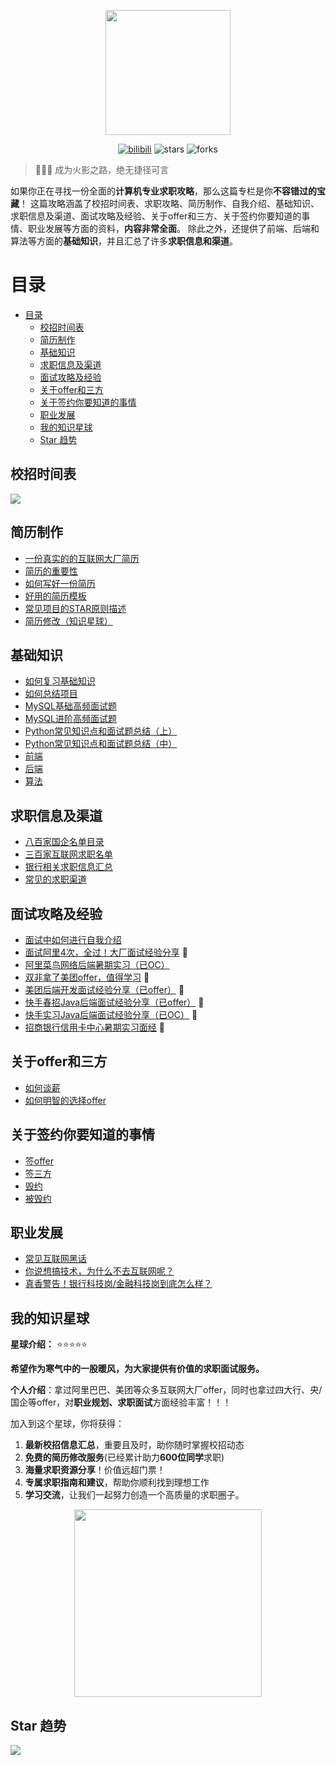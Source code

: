 <div align="center">
    <p>
        <a href="https://github.com/wuyoueeee/CS_Job_Guide" target="_blank">
            <img src="https://cs-job-guide.oss-cn-beijing.aliyuncs.com/image/cs%20job%20guide.png" width="200" />
        </a>
    </p>
    <p>
        <a href="https://space.bilibili.com/10406355?spm_id_from=333.976.0.0"><img src="https://img.shields.io/badge/bilibili-程序员无忧-brightgreen.svg" alt="bilibili" /></a>
        <img src="https://img.shields.io/github/stars/wuyoueeee/CS_Job_Guide" alt="stars" />
        <img src="https://img.shields.io/github/forks/wuyoueeee/CS_Job_Guide" alt="forks" />
    </p>
</div>

> 🚩🚩🚩 成为火影之路，绝无捷径可言

如果你正在寻找一份全面的**计算机专业求职攻略**，那么这篇专栏是你**不容错过的宝藏**！
这篇攻略涵盖了校招时间表、求职攻略、简历制作、自我介绍、基础知识、求职信息及渠道、面试攻略及经验、关于offer和三方、关于签约你要知道的事情、职业发展等方面的资料，**内容非常全面**。
除此之外，还提供了前端、后端和算法等方面的**基础知识**，并且汇总了许多**求职信息和渠道**。

# 目录
- [目录](#目录)
  - [校招时间表](#校招时间表)
  - [简历制作](#简历制作)
  - [基础知识](#基础知识)
  - [求职信息及渠道](#求职信息及渠道)
  - [面试攻略及经验](#面试攻略及经验)
  - [关于offer和三方](#关于offer和三方)
  - [关于签约你要知道的事情](#关于签约你要知道的事情)
  - [职业发展](#职业发展)
  - [我的知识星球](#我的知识星球)
  - [Star 趋势](#star-趋势)


<a name="Scheduled"></a>

## 校招时间表
![](https://cs-job-guide.oss-cn-beijing.aliyuncs.com/image/%E6%97%B6%E9%97%B4%E8%BD%B4.png)

<a name="resume"></a>

## 简历制作
- [一份真实的的互联网大厂简历](https://github.com/wuyoueeee/CS-Job-Guide/blob/master/docs/%E7%AE%80%E5%8E%86/%E4%B8%80%E4%BB%BD%E7%9C%9F%E5%AE%9E%E7%9A%84%E4%BA%92%E8%81%94%E7%BD%91%E5%A4%A7%E5%8E%82%E7%AE%80%E5%8E%86.md) 
- [简历的重要性](https://github.com/wuyoueeee/CS_Job_Guide/blob/master/docs/%E7%AE%80%E5%8E%86/%E7%AE%80%E5%8E%86%E7%9A%84%E9%87%8D%E8%A6%81%E6%80%A7.md) 
- [如何写好一份简历](https://github.com/wuyoueeee/CS_Job_Guide/blob/master/docs/%E7%AE%80%E5%8E%86/%E5%A6%82%E4%BD%95%E5%86%99%E5%A5%BD%E4%B8%80%E4%BB%BD%E7%AE%80%E5%8E%86.md)
- [好用的简历模板](https://github.com/wuyoueeee/CS_Job_Guide/blob/master/docs/todo.md)
- [常见项目的STAR原则描述](https://github.com/wuyoueeee/CS_Job_Guide/blob/master/docs/%E7%AE%80%E5%8E%86/STAR%E5%8E%9F%E5%88%99.md)
- [简历修改（知识星球）](https://github.com/wuyoueeee/CS_Job_Guide/blob/master/docs/%E7%AE%80%E5%8E%86/%E7%AE%80%E5%8E%86%E4%BF%AE%E6%94%B9%E6%9C%8D%E5%8A%A1.md)

<a name="basicKnowledge"></a>

## 基础知识
- [如何复习基础知识](https://github.com/wuyoueeee/CS_Job_Guide/blob/master/docs/%E5%A6%82%E4%BD%95%E5%A4%8D%E4%B9%A0%E5%9F%BA%E7%A1%80%E7%9F%A5%E8%AF%86.md)
- [如何总结项目](https://github.com/wuyoueeee/CS_Job_Guide/blob/master/docs/%E5%A6%82%E4%BD%95%E6%80%BB%E7%BB%93%E9%A1%B9%E7%9B%AE.md)
- [MySQL基础高频面试题](https://github.com/wuyoueeee/CS-Job-Guide/blob/master/docs/%E5%9F%BA%E7%A1%80%E7%9F%A5%E8%AF%86/MySQL%E5%9F%BA%E7%A1%80%E9%AB%98%E9%A2%91%E9%9D%A2%E8%AF%95%E9%A2%98%20.md)
- [MySQL进阶高频面试题](https://github.com/wuyoueeee/CS-Job-Guide/blob/master/docs/%E5%9F%BA%E7%A1%80%E7%9F%A5%E8%AF%86/MySQL%E8%BF%9B%E9%98%B6%E9%AB%98%E9%A2%91%E9%9D%A2%E8%AF%95%E9%A2%98.md)
- [Python常见知识点和面试题总结（上）](https://github.com/wuyoueeee/CS-Job-Guide/blob/master/docs/%E5%9F%BA%E7%A1%80%E7%9F%A5%E8%AF%86/Python%E5%B8%B8%E8%A7%81%E7%9F%A5%E8%AF%86%E7%82%B9%E5%92%8C%E9%9D%A2%E8%AF%95%E9%A2%98%E6%80%BB%E7%BB%93%E4%B8%8A.md)
- [Python常见知识点和面试题总结（中）](https://github.com/wuyoueeee/CS-Job-Guide/blob/master/docs/%E5%9F%BA%E7%A1%80%E7%9F%A5%E8%AF%86/Python%E5%B8%B8%E8%A7%81%E7%9F%A5%E8%AF%86%E7%82%B9%E5%92%8C%E9%9D%A2%E8%AF%95%E9%A2%98%E6%80%BB%E7%BB%93%E4%B8%AD.md)
- [前端](https://github.com/wuyoueeee/CS-Job-Guide/blob/master/docs/%E5%9F%BA%E7%A1%80%E7%9F%A5%E8%AF%86/%E5%89%8D%E7%AB%AF%E5%B7%A5%E7%A8%8B%E5%B8%88.md)
- [后端](https://github.com/wuyoueeee/CS_Job_Guide/blob/master/docs/todo.md)
- [算法](https://github.com/wuyoueeee/CS_Job_Guide/blob/master/docs/todo.md)

<a name="information"></a>

## 求职信息及渠道

- [八百家国企名单目录](https://t.zsxq.com/0dhNKXNU8)
- [三百家互联网求职名单](https://t.zsxq.com/0dPXh5iHm)
- [银行相关求职信息汇总](https://github.com/wuyoueeee/CS_Job_Guide/blob/master/docs/todo.md)
- [常见的求职渠道](https://github.com/wuyoueeee/CS_Job_Guide/blob/master/docs/todo.md)

<a name="interview"></a>

## 面试攻略及经验
- [面试中如何进行自我介绍](https://github.com/wuyoueeee/CS_Job_Guide/blob/master/docs/%E8%87%AA%E6%88%91%E4%BB%8B%E7%BB%8D.md)
- [面试阿里4次，全过！大厂面试经验分享](https://github.com/wuyoueeee/CS_Job_Guide/blob/master/docs/%E9%9D%A2%E8%AF%95%E9%98%BF%E9%87%8C4%E6%AC%A1%EF%BC%8C%E5%85%A8%E8%BF%87%EF%BC%81%E5%A4%A7%E5%8E%82%E9%9D%A2%E8%AF%95%E7%BB%8F%E9%AA%8C%E5%88%86%E4%BA%AB.md) 💯
- [阿里菜鸟网络后端暑期实习（已OC） ](https://github.com/wuyoueeee/CS-Job-Guide/blob/master/docs/%E9%9D%A2%E7%BB%8F/%E9%98%BF%E9%87%8C%E8%8F%9C%E9%B8%9F%E7%BD%91%E7%BB%9C%E5%90%8E%E7%AB%AF%E6%9A%91%E6%9C%9F%E5%AE%9E%E4%B9%A0%EF%BC%88%E5%B7%B2OC%EF%BC%89.md) 
- [双非拿了美团offer，值得学习](https://github.com/wuyoueeee/CS-Job-Guide/blob/master/docs/%E9%9D%A2%E7%BB%8F/%E5%8F%8C%E9%9D%9E%E6%8B%BF%E4%BA%86%E7%BE%8E%E5%9B%A2offer.md) 💯
- [美团后端开发面试经验分享（已offer）](https://github.com/wuyoueeee/CS_Job_Guide/blob/master/docs/%E9%9D%A2%E7%BB%8F/%E7%BE%8E%E5%9B%A2%E9%9D%A2%E8%AF%95%E7%BB%8F%E9%AA%8C%E5%88%86%E4%BA%AB%EF%BC%88%E5%B7%B2offer%EF%BC%89.md) 💯
- [快手春招Java后端面试经验分享（已offer）](https://github.com/wuyoueeee/CS_Job_Guide/blob/master/docs/%E9%9D%A2%E7%BB%8F/%E5%BF%AB%E6%89%8B%E6%98%A5%E6%8B%9BJava%E5%90%8E%E7%AB%AF%E9%9D%A2%E8%AF%95%E7%BB%8F%E9%AA%8C%E5%88%86%E4%BA%AB%EF%BC%88%E5%B7%B2offer%EF%BC%89.md) 💯
- [快手实习Java后端面试经验分享（已OC）](https://github.com/wuyoueeee/CS-Job-Guide/blob/master/docs/%E9%9D%A2%E7%BB%8F/%E5%BF%AB%E6%89%8B%E5%AE%9E%E4%B9%A0Java%E5%90%8E%E7%AB%AF%E9%9D%A2%E8%AF%95%E7%BB%8F%E9%AA%8C%E5%88%86%E4%BA%AB%EF%BC%88%E5%B7%B2OC%EF%BC%89.md) 💯 
- [招商银行信用卡中心暑期实习面经](https://github.com/wuyoueeee/CS_Job_Guide/blob/master/docs/%E9%9D%A2%E7%BB%8F/%E6%8B%9B%E5%95%86%E9%93%B6%E8%A1%8C%E4%BF%A1%E7%94%A8%E5%8D%A1%E6%9A%91%E6%9C%9F%E5%AE%9E%E4%B9%A0%E9%9D%A2%E7%BB%8F.md) 💯

<a name="employmentContract"></a>

## 关于offer和三方
- [如何谈薪](https://github.com/wuyoueeee/CS_Job_Guide/blob/master/docs/todo.md)
- [如何明智的选择offer](https://github.com/wuyoueeee/CS_Job_Guide/blob/master/docs/%E5%A4%9A%E4%B8%AAoffer%E5%A6%82%E4%BD%95%E8%BF%9B%E8%A1%8C%E9%80%89%E6%8B%A9.md)

<a name="signing"></a>

## 关于签约你要知道的事情
- [签offer](https://github.com/wuyoueeee/CS_Job_Guide/blob/master/docs/todo.md)
- [签三方](https://github.com/wuyoueeee/CS_Job_Guide/blob/master/docs/todo.md)
- [毁约](https://github.com/wuyoueeee/CS_Job_Guide/blob/master/docs/todo.md)
- [被毁约](https://github.com/wuyoueeee/CS_Job_Guide/blob/master/docs/todo.md)

<a name="careerDevelopment"></a>

## 职业发展
- [常见互联网黑话](https://github.com/wuyoueeee/CS-Job-Guide/blob/master/docs/%E8%81%8C%E4%B8%9A%E5%8F%91%E5%B1%95/%E4%BA%92%E8%81%94%E7%BD%91%E9%BB%91%E8%AF%9D.md)
- [你说想搞技术，为什么不去互联网呢？](https://github.com/wuyoueeee/CS-Job-Guide/blob/master/docs/%E8%81%8C%E4%B8%9A%E5%8F%91%E5%B1%95/%E9%9D%A2%E8%AF%95%E4%B8%AD%E6%8F%90%E9%97%AE%E4%B8%BA%E4%BB%80%E4%B9%88%E4%B8%8D%E5%8E%BB%E4%BA%92%E8%81%94%E7%BD%91.md)
- [真香警告！银行科技岗/金融科技岗到底怎么样？](https://www.bilibili.com/video/BV12e411V7KM/?vd_source=f77f520ad7e300859421d5fcac59f4aa)

<a name="zsxq"></a>

## 我的知识星球
**星球介绍：** ⭐⭐⭐⭐⭐

**希望作为寒气中的一股暖风，为大家提供有价值的求职面试服务。**

**个人介绍**：拿过阿里巴巴、美团等众多互联网大厂offer，同时也拿过四大行、央/国企等offer，对**职业规划、求职面试**方面经验丰富！！！

加入到这个星球，你将获得：
1. **最新校招信息汇总**，重要且及时，助你随时掌握校招动态
2. **免费的简历修改服务**(已经累计助力**600位同学**求职)
3. **海量求职资源分享**！价值远超门票！
4. **专属求职指南和建议**，帮助你顺利找到理想工作
5. **学习交流**，让我们一起努力创造一个高质量的求职圈子。

<div align="center">
    <p>
        <a href="https://github.com/wuyoueeee/CS_Job_Guide" target="_blank">
            <img src="https://cs-job-guide.oss-cn-beijing.aliyuncs.com/image/%E6%B5%B7%E6%8A%A5%20(2).png" width="300" />
        </a>
    </p>
</div>

## Star 趋势

![](https://api.star-history.com/svg?repos=wuyoueeee/CS-Job-Guide&type=Date)